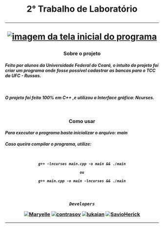<!--titulo-->
<h1 align="center"><strong>2° Trabalho de Laboratório</strong><hr>

<a href="https://imgbb.com/"><img src="https://i.ibb.co/d21yyNG/img02.png" alt="imagem da tela inicial do programa"></a></h1>

<h3 align="center"><strong>Sobre o projeto</strong></h3>

#### *Feito por alunos da __Universidade Federal do Ceará__, o intuito do projeto foi criar um programa onde fosse possível cadastrar as bancas para o __TCC__ da __UFC - Russas__.*
<br>

#### *O projeto foi feito __100%__ em __C++__ ,e utilizou a __Interface gráfica: Ncurses__.*
<br>


<h3 align="center"><strong>Como usar</strong></h3>

#### *Para executar o programa basta inicializar o arquivo: __main__*

#### ***Caso queira compilar o programa, utilize:***

<h5 align="center"><br>

```
g++ -lncurses main.cpp -o main && ./main

ou

g++ main.cpp -o main -lncurses && ./main
```
</h5>


<h3 align="center"><br>

***```Developers```***

<!--links dos desenvolvedores-->
[![Maryelle](https://img.shields.io/badge/Maryelle-%23121011.svg?style=for-the-badge&logo=github&logoColor=white)](https://github.com/EmillyMaryelle)
[![contrasov](https://img.shields.io/badge/contrasov-%23121011.svg?style=for-the-badge&logo=github&logoColor=white)](https://github.com/contrasov)
[![lukaian](https://img.shields.io/badge/lukaian-%23121011.svg?style=for-the-badge&logo=github&logoColor=white)](https://github.com/lukaian-k)
[![SavioHerick](https://img.shields.io/badge/SavioHerick-%23121011.svg?style=for-the-badge&logo=github&logoColor=white)](https://github.com/SavioHerick)<hr></h3>